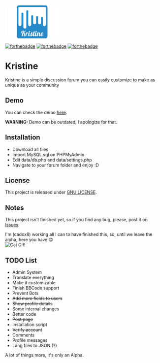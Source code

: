 ![Kristine](https://github.com/cadox8/Kristine/blob/master/img/kristine.jpg)

[![forthebadge](http://forthebadge.com/images/badges/built-with-love.svg)](http://forthebadge.com)
[![forthebadge](http://forthebadge.com/images/badges/validated-html5.svg)](http://forthebadge.com)
[![forthebadge](http://forthebadge.com/images/badges/contains-cat-gifs.svg)](http://forthebadge.com)

# Kristine
Kristine is a simple discussion forum you can easily customize to make as unique as your community<br>

## Demo
You can check the demo [here](http://kristine.ml).

**WARNING:** Demo can be outdated, I apologize for that.

## Installation
- Download all files
- Import MySQL.sql on PHPMyAdmin
- Edit data/db.php and data/settings.php
- Navigate to your forum folder and enjoy :D

## License
This project is released under [GNU LICENSE](https://github.com/cadox8/Kristine/blob/master/LICENSE).

## Notes
This project isn't finished yet, so if you find any bug, please, post it on [Issues](https://github.com/cadox8/Kristine/issues).

I'm (cadox8) working all I can to have finished this, so, until we leave the alpha, here you have :blush:<br>
![Cat Gif!](http://bestanimations.com/Animals/Mammals/Cats/catgif/cute-cat-animated-gif-6.gif)

## TODO List
- Admin System
- Translate everything
- Make it customizable
- Finish BBCode support
- Prevent Bots
- <s>Add more fields to users</s>
- <s>Show profile details</s>
- Some internal changes
- Better code
- <s>Post page</s>
- Installation script
- <s>Verify account</s>
- Comments
- Profile messages
- Lang files to JSON (?)

A lot of things more, it's only an Alpha.
